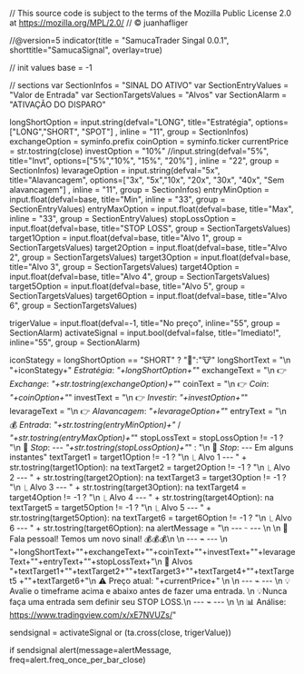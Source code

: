 // This source code is subject to the terms of the Mozilla Public License 2.0 at https://mozilla.org/MPL/2.0/
// © juanhafliger

//@version=5
indicator(title = "SamucaTrader Singal 0.0.1", shorttitle="SamucaSignal", overlay=true)

// init values
base = -1

// sections
var SectionInfos = "SINAL DO ATIVO"
var SectionEntryValues = "Valor de Entrada"
var SectionTargetsValues = "Alvos"
var SectionAlarm = "ATIVAÇÃO DO DISPARO"

longShortOption = input.string(defval="LONG", title="Estratégia", options=["LONG","SHORT", "SPOT"] , inline = "11", group = SectionInfos)
exchangeOption = syminfo.prefix
coinOption = syminfo.ticker
currentPrice = str.tostring(close)
investOption = "10%" //input.string(defval="5%", title="Invt", options=["5%","10%", "15%", "20%"] , inline = "22", group = SectionInfos)
levarageOption = input.string(defval="5x", title="Alavancagem", options=["3x", "5x","10x", "20x", "30x", "40x", "Sem alavancagem"] , inline = "11", group = SectionInfos)
entryMinOption = input.float(defval=base, title="Min", inline = "33", group = SectionEntryValues)
entryMaxOption = input.float(defval=base, title="Max", inline = "33", group = SectionEntryValues)
stopLossOption = input.float(defval=base, title="STOP LOSS", group = SectionTargetsValues)
target1Option = input.float(defval=base, title="Alvo 1", group = SectionTargetsValues)
target2Option = input.float(defval=base, title="Alvo 2", group = SectionTargetsValues)
target3Option = input.float(defval=base, title="Alvo 3", group = SectionTargetsValues)
target4Option = input.float(defval=base, title="Alvo 4", group = SectionTargetsValues)
target5Option = input.float(defval=base, title="Alvo 5", group = SectionTargetsValues)
target6Option = input.float(defval=base, title="Alvo 6", group = SectionTargetsValues)

trigerValue = input.float(defval=-1, title="No preço",  inline="55", group = SectionAlarm)
activateSignal = input.bool(defval=false, title="Imediato!", inline="55", group = SectionAlarm)

iconStategy = longShortOption == "SHORT" ? "🐻":"🐮" 
longShortText = "\n  "+iconStategy+" *Estratégia*: *"+longShortOption+"*"
exchangeText = "\n  👉 *Exchange*: *"+str.tostring(exchangeOption)+"*"
coinText = "\n  👉 *Coin*: *"+coinOption+"*"
investText = "\n  👉 *Investir*: *"+investOption+"*"
levarageText = "\n  👉 *Alavancagem*: *"+levarageOption+"*" 
entryText = "\n  💰 *Entrada*: *"+str.tostring(entryMinOption)+"* / *"+str.tostring(entryMaxOption)+"*"
stopLossText = stopLossOption != -1 ? "\n  🚫 *Stop*: --- *"+str.tostring(stopLossOption)+"*" : "\n  🚫 *Stop*: --- Em alguns instantes"
textTarget1 = target1Option != -1 ? "\n ⎿  Alvo 1 --- " +  str.tostring(target1Option): na
textTarget2 = target2Option != -1 ? "\n ⎿  Alvo 2 --- " +  str.tostring(target2Option): na
textTarget3 = target3Option != -1 ? "\n ⎿  Alvo 3 --- " +  str.tostring(target3Option): na
textTarget4 = target4Option != -1 ? "\n ⎿  Alvo 4 --- " +  str.tostring(target4Option): na
textTarget5 = target5Option != -1 ? "\n ⎿  Alvo 5 --- " +  str.tostring(target5Option): na
textTarget6 = target6Option != -1 ? "\n ⎿  Alvo 6 --- " +  str.tostring(target6Option): na
alertMessage = "\n --- ⌁ --- \n \n 🤖 Fala pessoal! Temos um novo sinal! 💰💰💰\n \n --- ⌁ --- \n "+longShortText+""+exchangeText+""+coinText+""+investText+""+levarageText+""+entryText+""+stopLossText+"\n  🎯 Alvos "+textTarget1+""+textTarget2+""+textTarget3+""+textTarget4+""+textTarget5 +""+textTarget6+"\n  ⚠️ Preço atual: "+currentPrice+" \n \n --- ⌁ --- \n 💡Avalie o timeframe acima e abaixo antes de fazer uma entrada. \n 💡Nunca faça uma entrada sem definir seu STOP LOSS.\n --- ⌁ --- \n  \n  📊 Análise: https://www.tradingview.com/x/xE7NVUZs/"

sendsignal = activateSignal or (ta.cross(close, trigerValue))

if sendsignal
    alert(message=alertMessage, freq=alert.freq_once_per_bar_close)
    
    
